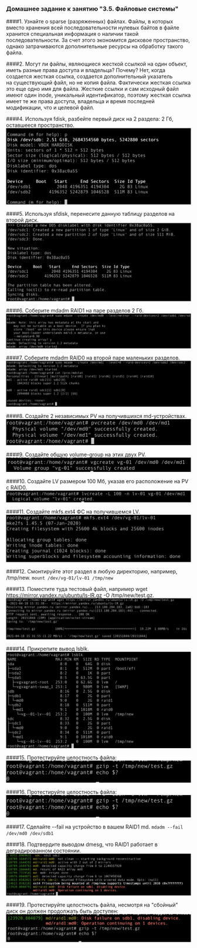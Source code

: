 ### Домашнее задание к занятию "3.5. Файловые системы"

####1. Узнайте о sparse (разряженных) файлах.
Файлы, в которых вместо хранения всей последовательности нулевых байтов в файле хранится специальная информация о наличии такой последовательности. За счет этого экономится дисковое пространство, однако затрачиваются дополнительные ресурсы на обработку такого файла.


####2. Могут ли файлы, являющиеся жесткой ссылкой на один объект, иметь разные права доступа и владельца? Почему?
Нет, когда создается жесткая ссылка, создается дополнительный указатель на существующий файл, но не копия файла. Фактически жесткая ссылка это еще одно имя для файла. Жесткие ссылки и сам исходный файл имеют один inode, уникальный идентификатор, поэтому жесткая ссылка имеет те же права доступа, владельца и время последней модификации, что и целевой файл. 


####4. Используя fdisk, разбейте первый диск на 2 раздела: 2 Гб, оставшееся пространство.
![image info](images/fs/task4.png)


####5. Используя sfdisk, перенесите данную таблицу разделов на второй диск.
![image info](images/fs/task5.png)


####6. Соберите mdadm RAID1 на паре разделов 2 Гб.
![image info](images/fs/task6.png)


####7. Соберите mdadm RAID0 на второй паре маленьких разделов.
![image info](images/fs/task7.png)


####8. Создайте 2 независимых PV на получившихся md-устройствах.
![image info](images/fs/task8.png)


####9. Создайте общую volume-group на этих двух PV.
![image info](images/fs/task9.png)


####10. Создайте LV размером 100 Мб, указав его расположение на PV с RAID0.
![image info](images/fs/task10.png)


####11. Создайте mkfs.ext4 ФС на получившемся LV.
![image info](images/fs/task11.png)


####12. Смонтируйте этот раздел в любую директорию, например, /tmp/new.
`mount /dev/vg-01/lv-01 /tmp/new`


####13. Поместите туда тестовый файл, например wget https://mirror.yandex.ru/ubuntu/ls-lR.gz -O /tmp/new/test.gz.
![image info](images/fs/task13.png)


####14. Прикрепите вывод lsblk.
![image info](images/fs/task14.png)


####15. Протестируйте целостность файла:
![image info](images/fs/task15.png)


####16. Протестируйте целостность файла:
![image info](images/fs/task15.png)


####17. Сделайте --fail на устройство в вашем RAID1 md.
`mdadm --fail /dev/md0 /dev/sdb1`


####18. Подтвердите выводом dmesg, что RAID1 работает в деградированном состоянии.
![image info](images/fs/task18.png)


####19. Протестируйте целостность файла, несмотря на "сбойный" диск он должен продолжать быть доступен:
![image info](images/fs/task19.png)


